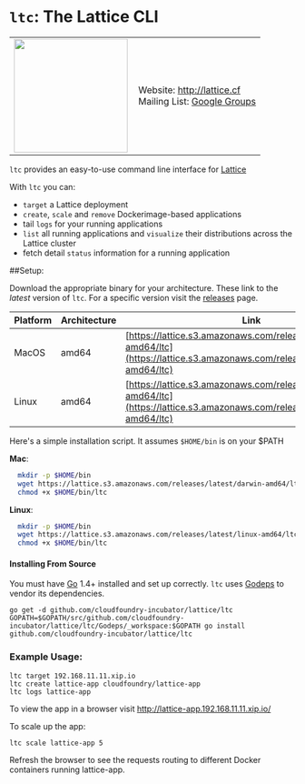 # `ltc`: The Lattice CLI

<table>
  <tr>
    <td>
      <a href="http://lattice.cf"><img src="https://github.com/cloudfoundry-incubator/lattice/raw/develop/logos/lattice.png" align="left" height="200" width="200" ></a>
    </td>
    <td>
      Website: <a href="http://lattice.cf">http://lattice.cf</a><br>
      Mailing List: <a href="https://groups.google.com/a/cloudfoundry.org/forum/#!forum/lattice">Google Groups</a>
    </td>
  </tr>
</table>

`ltc` provides an easy-to-use command line interface for [Lattice](https://github.com/pivotal-cf-experimental/lattice)

With `ltc` you can:

- `target` a Lattice deployment
- `create`, `scale` and `remove` Dockerimage-based applications
- tail `logs` for your running applications
- `list` all running applications and `visualize` their distributions across the Lattice cluster
- fetch detail `status` information for a running application

##Setup:

Download the appropriate binary for your architecture.  These link to the *latest* version of `ltc`.  For a specific version visit the [releases](https://github.com/cloudfoundry-incubator/lattice/releases) page.

Platform | Architecture | Link
---------|--------------|--------
MacOS | amd64 | [https://lattice.s3.amazonaws.com/releases/latest/darwin-amd64/ltc](https://lattice.s3.amazonaws.com/releases/latest/darwin-amd64/ltc)
Linux | amd64 | [https://lattice.s3.amazonaws.com/releases/latest/linux-amd64/ltc](https://lattice.s3.amazonaws.com/releases/latest/linux-amd64/ltc)

Here's a simple installation script.  It assumes `$HOME/bin` is on your $PATH

**Mac**:
```bash
  mkdir -p $HOME/bin
  wget https://lattice.s3.amazonaws.com/releases/latest/darwin-amd64/ltc -O $HOME/bin/ltc
  chmod +x $HOME/bin/ltc
```

**Linux**:
```bash
  mkdir -p $HOME/bin
  wget https://lattice.s3.amazonaws.com/releases/latest/linux-amd64/ltc -O $HOME/bin/ltc
  chmod +x $HOME/bin/ltc
```

#### Installing From Source

You must have [Go](https://golang.org) 1.4+ installed and set up correctly.  `ltc` uses [Godeps](https://github.com/tools/godep) to vendor its dependencies.

```
go get -d github.com/cloudfoundry-incubator/lattice/ltc
GOPATH=$GOPATH/src/github.com/cloudfoundry-incubator/lattice/ltc/Godeps/_workspace:$GOPATH go install github.com/cloudfoundry-incubator/lattice/ltc
```

### Example Usage:

    ltc target 192.168.11.11.xip.io
    ltc create lattice-app cloudfoundry/lattice-app
    ltc logs lattice-app

To view the app in a browser visit http://lattice-app.192.168.11.11.xip.io/

To scale up the app:

    ltc scale lattice-app 5

Refresh the browser to see the requests routing to different Docker containers running lattice-app.
